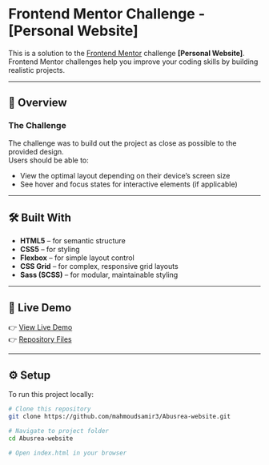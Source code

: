 # Frontend Mentor Challenge - [Personal Website]

This is a solution to the [Frontend Mentor](https://www.frontendmentor.io) challenge **[Personal Website]**.  
Frontend Mentor challenges help you improve your coding skills by building realistic projects.

---

## 🚀 Overview

### The Challenge
The challenge was to build out the project as close as possible to the provided design.  
Users should be able to:
- View the optimal layout depending on their device’s screen size
- See hover and focus states for interactive elements (if applicable)

---

## 🛠️ Built With

- **HTML5** – for semantic structure  
- **CSS5** – for styling  
- **Flexbox** – for simple layout control  
- **CSS Grid** – for complex, responsive grid layouts  
- **Sass (SCSS)** – for modular, maintainable styling  


---

## 🔗 Live Demo

👉 [View Live Demo](https://mahmoudsamir3.github.io/Abusrea-website/)  
👉 [Repository Files](https://github.com/MahmoudSamir3/Abusrea-website)

---

## ⚙️ Setup

To run this project locally:

```bash
# Clone this repository
git clone https://github.com/mahmoudsamir3/Abusrea-website.git

# Navigate to project folder
cd Abusrea-website

# Open index.html in your browser
